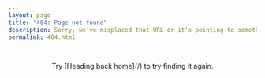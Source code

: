 ```yaml
---
layout: page
title: "404: Page not found"
description: Sorry, we've misplaced that URL or it's pointing to something that doesn't exist.
permalink: 404.html

---
```


<center>Try [Heading back home](/) to try finding it again.</center>
